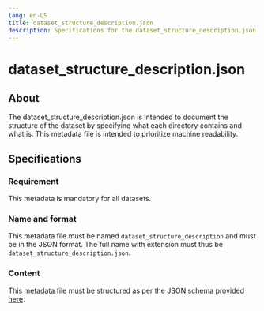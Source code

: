 ```yaml
---
lang: en-US
title: dataset_structure_description.json
description: Specifications for the dataset_structure_description.json metadata file
---
```

# dataset_structure_description.json
## About

The dataset_structure_description.json is intended to document the structure of the dataset by specifying what each directory contains and what is. This metadata file is intended to prioritize machine readability.

## Specifications

### Requirement

This metadata is mandatory for all datasets.

### Name and format

This metadata file must be named `dataset_structure_description` and must be in the JSON format. The full name with extension must thus be `dataset_structure_description.json`.

### Content

This metadata file must be structured as per the JSON schema provided [here](../../schemas/dataset_structure_description.schema.json).
